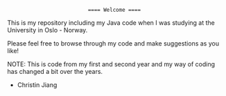                               ==== Welcome ====

This is my repository including my Java code when I was studying at the University in Oslo - Norway.

Please feel free to browse through my code and make suggestions as you like!

NOTE: This is code from my first and second year and my way of coding has changed a bit over the years.

- Christin Jiang
